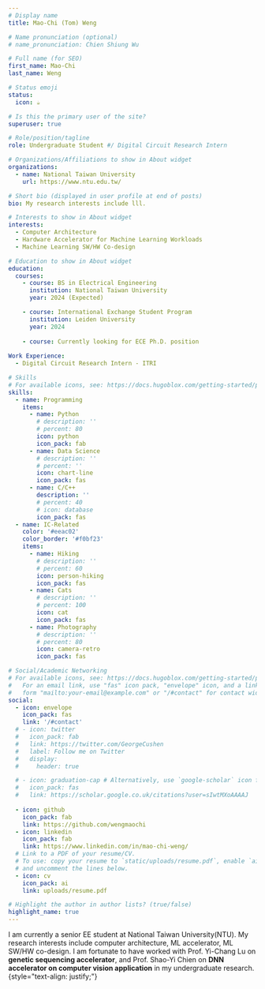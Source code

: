 ```yaml
---
# Display name
title: Mao-Chi (Tom) Weng

# Name pronunciation (optional)
# name_pronunciation: Chien Shiung Wu

# Full name (for SEO)
first_name: Mao-Chi 
last_name: Weng

# Status emoji
status:
  icon: ☕️

# Is this the primary user of the site?
superuser: true

# Role/position/tagline
role: Undergraduate Student #/ Digital Circuit Research Intern

# Organizations/Affiliations to show in About widget
organizations:
  - name: National Taiwan University
    url: https://www.ntu.edu.tw/

# Short bio (displayed in user profile at end of posts)
bio: My research interests include lll.

# Interests to show in About widget
interests:
  - Computer Architecture
  - Hardware Accelerator for Machine Learning Workloads 
  - Machine Learning SW/HW Co-design

# Education to show in About widget
education:
  courses:
    - course: BS in Electrical Engineering
      institution: National Taiwan University
      year: 2024 (Expected)

    - course: International Exchange Student Program
      institution: Leiden University
      year: 2024 
      
    - course: Currently looking for ECE Ph.D. position
      
Work Experience:
  - Digital Circuit Research Intern - ITRI

# Skills
# For available icons, see: https://docs.hugoblox.com/getting-started/page-builder/#icons
skills:
  - name: Programming
    items:
      - name: Python
        # description: ''
        # percent: 80
        icon: python
        icon_pack: fab
      - name: Data Science
        # description: ''
        # percent: ''
        icon: chart-line
        icon_pack: fas
      - name: C/C++
        description: ''
        # percent: 40
        # icon: database
        icon_pack: fas
  - name: IC-Related
    color: '#eeac02'
    color_border: '#f0bf23'
    items:
      - name: Hiking
        # description: ''
        # percent: 60
        icon: person-hiking
        icon_pack: fas
      - name: Cats
        # description: ''
        # percent: 100
        icon: cat
        icon_pack: fas
      - name: Photography
        # description: ''
        # percent: 80
        icon: camera-retro
        icon_pack: fas

# Social/Academic Networking
# For available icons, see: https://docs.hugoblox.com/getting-started/page-builder/#icons
#   For an email link, use "fas" icon pack, "envelope" icon, and a link in the
#   form "mailto:your-email@example.com" or "/#contact" for contact widget.
social:
  - icon: envelope
    icon_pack: fas
    link: '/#contact'
  # - icon: twitter
  #   icon_pack: fab
  #   link: https://twitter.com/GeorgeCushen
  #   label: Follow me on Twitter
  #   display:
  #     header: true

  # - icon: graduation-cap # Alternatively, use `google-scholar` icon from `ai` icon pack
  #   icon_pack: fas
  #   link: https://scholar.google.co.uk/citations?user=sIwtMXoAAAAJ
  
  - icon: github
    icon_pack: fab
    link: https://github.com/wengmaochi
  - icon: linkedin
    icon_pack: fab
    link: https://www.linkedin.com/in/mao-chi-weng/
  # Link to a PDF of your resume/CV.
  # To use: copy your resume to `static/uploads/resume.pdf`, enable `ai` icons in `params.yaml`,
  # and uncomment the lines below.
  - icon: cv
    icon_pack: ai
    link: uploads/resume.pdf

# Highlight the author in author lists? (true/false)
highlight_name: true
---
```


<!-- Chien Shiung Wu is a professor of artificial intelligence at the Stanford AI Lab. Her research interests include distributed robotics, mobile computing and programmable matter. She leads the Robotic Neurobiology group, which develops self-reconfiguring robots, systems of self-organizing robots, and mobile sensor networks. -->
I am currently a senior EE student at National Taiwan University(NTU). My research interests include computer architecture, ML accelerator, ML SW/HW co-design.
I am fortunate to have worked with Prof. Yi-Chang Lu on **genetic sequencing accelerator**, and Prof. Shao-Yi Chien on **DNN accelerator on computer vision application** in my undergraduate research.
{style="text-align: justify;"}
